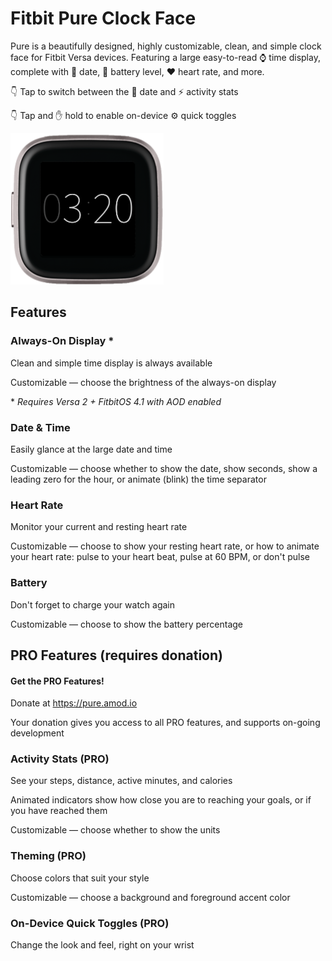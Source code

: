 # Fitbit Pure Clock Face

Pure is a beautifully designed, highly customizable, clean, and simple clock face for Fitbit Versa devices. Featuring a large easy-to-read ⌚ time display, complete with 📅 date, 🔋 battery level, ❤ heart rate, and more.

👇 Tap to switch between the 📅 date and ⚡ activity stats

👇 Tap and ✋ hold to enable on-device ⚙ quick toggles

![](pure-with-chrome-small.png)

## Features

### Always-On Display \*

Clean and simple time display is always available

Customizable — choose the brightness of the always-on display

\* _Requires Versa 2 + FitbitOS 4.1 with AOD enabled_

### Date & Time

Easily glance at the large date and time

Customizable — choose whether to show the date, show seconds, show a leading zero for the hour, or animate (blink) the time separator

### Heart Rate

Monitor your current and resting heart rate

Customizable — choose to show your resting heart rate, or how to animate your heart rate: pulse to your heart beat, pulse at 60 BPM, or don't pulse

### Battery

Don't forget to charge your watch again

Customizable — choose to show the battery percentage

## PRO Features (requires donation)

#### Get the PRO Features!

Donate at https://pure.amod.io

Your donation gives you access to all PRO features, and supports on-going development

### Activity Stats (**PRO**)

See your steps, distance, active minutes, and calories

Animated indicators show how close you are to reaching your goals, or if you have reached them

Customizable — choose whether to show the units

### Theming (**PRO**)

Choose colors that suit your style

Customizable — choose a background and foreground accent color

### On-Device Quick Toggles (**PRO**)

Change the look and feel, right on your wrist

